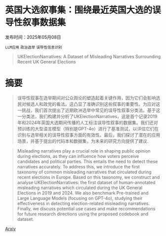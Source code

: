 # 英国大选叙事集：围绕最近英国大选的误导性叙事数据集

发布时间：2025年05月08日

`LLM应用` `政治选举` `误导性信息识别`

> UKElectionNarratives: A Dataset of Misleading Narratives Surrounding Recent UK General Elections

# 摘要

> 误导性叙事在选举期间对公众舆论的塑造起着关键作用，因为它们会影响选民对候选人和政党的看法。这凸显了准确识别这些叙事的重要性。为应对这一挑战，我们首次提出了近期欧洲选举中常见的误导性叙事分类法。基于这一分类法，我们构建并分析了UKElectionNarratives，这是首个记录2019年和2024年英国大选期间传播的人工标注误导性叙事的数据集。我们还对预训练的大型语言模型（特别是GPT-4o）进行了基准测试，以评估它们在识别与选举相关的误导性叙事方面的有效性。最后，我们探讨了潜在的应用场景，并基于提出的代码本和数据集，为未来的研究方向提供了建议.

> Misleading narratives play a crucial role in shaping public opinion during elections, as they can influence how voters perceive candidates and political parties. This entails the need to detect these narratives accurately. To address this, we introduce the first taxonomy of common misleading narratives that circulated during recent elections in Europe. Based on this taxonomy, we construct and analyse UKElectionNarratives: the first dataset of human-annotated misleading narratives which circulated during the UK General Elections in 2019 and 2024. We also benchmark Pre-trained and Large Language Models (focusing on GPT-4o), studying their effectiveness in detecting election-related misleading narratives. Finally, we discuss potential use cases and make recommendations for future research directions using the proposed codebook and dataset.

[Arxiv](https://arxiv.org/abs/2505.05459)